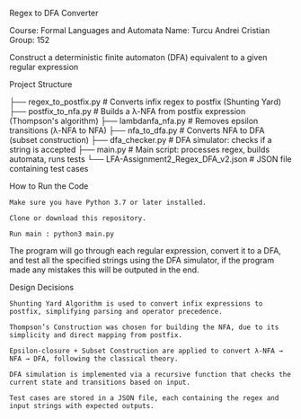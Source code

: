 Regex to DFA Converter


Course: Formal Languages and Automata
Name: Turcu Andrei Cristian
Group: 152


Construct a deterministic finite automaton (DFA) equivalent to a given regular expression



Project Structure

├── regex_to_postfix.py       # Converts infix regex to postfix (Shunting Yard)
├── postfix_to_nfa.py         # Builds a λ-NFA from postfix expression (Thompson's algorithm)
├── lambdanfa_nfa.py          # Removes epsilon transitions (λ-NFA to NFA)
├── nfa_to_dfa.py             # Converts NFA to DFA (subset construction)
├── dfa_checker.py            # DFA simulator: checks if a string is accepted
├── main.py                   # Main script: processes regex, builds automata, runs tests
└── LFA-Assignment2_Regex_DFA_v2.json  # JSON file containing test cases



How to Run the Code

    Make sure you have Python 3.7 or later installed.

    Clone or download this repository.

    Run main : python3 main.py


The program will go through each regular expression, convert it to a DFA, and test all the specified strings using the DFA simulator, if the program made any mistakes this will be outputed in the end.


Design Decisions

    Shunting Yard Algorithm is used to convert infix expressions to postfix, simplifying parsing and operator precedence.

    Thompson’s Construction was chosen for building the NFA, due to its simplicity and direct mapping from postfix.

    Epsilon-closure + Subset Construction are applied to convert λ-NFA → NFA → DFA, following the classical theory.

    DFA simulation is implemented via a recursive function that checks the current state and transitions based on input.

    Test cases are stored in a JSON file, each containing the regex and input strings with expected outputs.